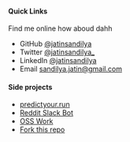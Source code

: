 #### Quick Links

Find me online how aboud dahh

- GitHub [@jatinsandilya](https://github.com/jatinsandilya)
- Twitter [@jatinsandilya_](https://x.com/jatinsandilya_)
- LinkedIn [@jatinsandilya](https://linkedin.com/in/jatin-sandilya-87914893)
- Email [sandilya.jatin@gmail.com](mailto:sandilya.jatin@gmail.com)

#### Side projects

- [predictyour.run](https://www.predictyour.run/)
- [Reddit Slack Bot](https://github.com/jatinsandilya/reddit-slack-bot)
- [OSS Work](https://github.com/jatinsandilya)
- [Fork this repo](https://github.com/jatinsandilya/jatinsandilya.com)